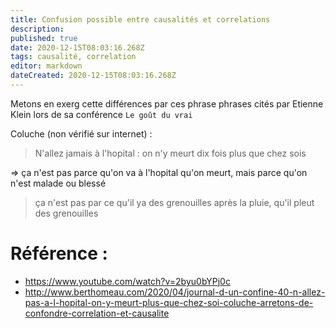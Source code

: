 ```yaml
---
title: Confusion possible entre causalités et correlations
description: 
published: true
date: 2020-12-15T08:03:16.268Z
tags: causalité, correlation
editor: markdown
dateCreated: 2020-12-15T08:03:16.268Z
---
```



Metons en exerg cette différences par ces phrase phrases cités par Etienne Klein lors de sa conférence ``Le goût du vrai`` 

Coluche (non vérifié sur internet) :
> N'allez jamais à l'hopital : on n'y meurt dix fois plus que chez sois

=> ça n'est pas parce qu'on va à l'hopital qu'on meurt, mais parce qu'on n'est malade ou blessé
> ça n'est pas par ce qu'il ya des grenouilles après la pluie, qu'il pleut des grenouilles


# Référence :
- https://www.youtube.com/watch?v=2byu0bYPj0c
- http://www.berthomeau.com/2020/04/journal-d-un-confine-40-n-allez-pas-a-l-hopital-on-y-meurt-plus-que-chez-soi-coluche-arretons-de-confondre-correlation-et-causalite